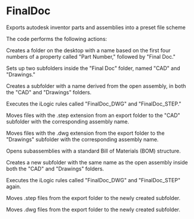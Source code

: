 # FinalDoc
 Exports autodesk inventor parts and assemblies into a preset file scheme






The code performs the following actions:

Creates a folder on the desktop with a name based on the first four numbers of a property called "Part Number," followed by "Final Doc."

Sets up two subfolders inside the "Final Doc" folder, named "CAD" and "Drawings."

Creates a subfolder with a name derived from the open assembly, in both the "CAD" and "Drawings" folders.

Executes the iLogic rules called "FinalDoc_DWG" and "FinalDoc_STEP."

Moves files with the .step extension from an export folder to the "CAD" subfolder with the corresponding assembly name.

Moves files with the .dwg extension from the export folder to the "Drawings" subfolder with the corresponding assembly name.

Opens subassemblies with a standard Bill of Materials (BOM) structure.

Creates a new subfolder with the same name as the open assembly inside both the "CAD" and "Drawings" folders.

Executes the iLogic rules called "FinalDoc_DWG" and "FinalDoc_STEP" again.

Moves .step files from the export folder to the newly created subfolder.

Moves .dwg files from the export folder to the newly created subfolder.
